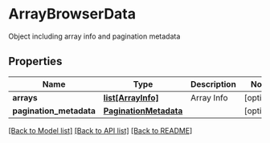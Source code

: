 # ArrayBrowserData

Object including array info and pagination metadata
## Properties
Name | Type | Description | Notes
------------ | ------------- | ------------- | -------------
**arrays** | [**list[ArrayInfo]**](ArrayInfo.md) | Array Info | [optional] 
**pagination_metadata** | [**PaginationMetadata**](PaginationMetadata.md) |  | [optional] 

[[Back to Model list]](../README.md#documentation-for-models) [[Back to API list]](../README.md#documentation-for-api-endpoints) [[Back to README]](../README.md)


